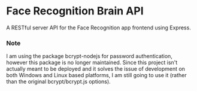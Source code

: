 # Face Recognition Brain API
A RESTful server API for the Face Recognition app frontend using Express.


### Note
I am using the package bcrypt-nodejs for password authentication, however this package is no longer maintained. Since this project isn't actually meant to be deployed and it solves the issue of development on both Windows and Linux based platforms, I am still going to use it (rather than the original bcrypt/bcrypt.js options).